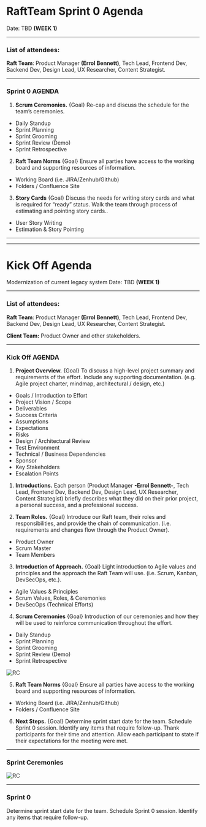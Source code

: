 # RaftTeam Sprint 0 Agenda 


Date: TBD 
**(WEEK 1)**
* * *
### List of attendees:
**Raft Team**: Product Manager **(Errol Bennett)**, Tech Lead, Frontend Dev, Backend Dev, Design Lead, UX Researcher, Content Strategist.



* * *
### Sprint 0 AGENDA
1.	**Scrum Ceremonies.** 
{Goal} Re-cap and discuss the schedule for the team’s ceremonies.
* Daily Standup
* Sprint Planning
* Sprint Grooming
* Sprint Review (Demo)
* Sprint Retrospective

2. **Raft Team Norms** {Goal}
Ensure all parties have access to the working board and supporting resources of information.

* Working Board (i.e. JIRA/Zenhub/Github)
* Folders / Confluence Site

3. **Story Cards** {Goal}
Discuss the needs for writing story cards and what is required for “ready” status. Walk the team through process of estimating and pointing story cards.. 

* User Story Writing
* Estimation & Story Pointing


* * *
* * *


# Kick Off Agenda 

Modernization of current legacy system 
Date: TBD 
**(WEEK 1)**
* * *
### List of attendees:
**Raft Team**: Product Manager **(Errol Bennett)**, Tech Lead, Frontend Dev, Backend Dev, Design Lead, UX Researcher, Content Strategist.

**Client Team:**   Product Owner and other stakeholders.

* * *
### Kick Off AGENDA
1.	**Project Overview.** 
{Goal} To discuss a high-level project summary and requirements of the effort. Include any supporting documentation. (e.g. Agile project charter, mindmap, architectural / design, etc.)

* Goals / Introduction to Effort
* Project Vision / Scope
* Deliverables
* Success Criteria
* Assumptions
* Expectations
* Risks
* Design / Architectural Review
* Test Environment
* Technical / Business Dependencies
* Sponsor
* Key Stakeholders
* Escalation Points

1.	**Introductions.** 
Each person (Product Manager **-Errol Bennett-**, Tech Lead, Frontend Dev, Backend Dev, Design Lead, UX Researcher, Content Strategist) briefly describes what they did on their prior project, a personal success, and a professional success.

2.	**Team Roles.** {Goal}
Introduce our Raft team, their roles and responsibilities, and provide the chain of communication. (i.e. requirements and changes flow through the Product Owner).

* Product Owner
* Scrum Master
* Team Members

3.	**Introduction of Approach.** {Goal}
Light introduction to Agile values and principles and the approach the Raft Team will use. (i.e. Scrum, Kanban, DevSecOps, etc.).

* Agile Values & Principles
* Scrum Values, Roles, & Ceremonies
* DevSecOps (Technical Efforts)

4.	**Scrum Ceremonies** {Goal}
Introduction of our ceremonies and how they will be used to reinforce communication throughout the effort. 

* Daily Standup
* Sprint Planning
* Sprint Grooming
* Sprint Review (Demo)
* Sprint Retrospective

 ![RC](https://user-images.githubusercontent.com/75279462/100688206-cf670400-334f-11eb-9d67-ec2d3cc29ee8.jpg)


5.	**Raft Team Norms** {Goal}
Ensure all parties have access to the working board and supporting resources of information.

* Working Board (i.e. JIRA/Zenhub/Github)
* Folders / Confluence Site

6.	**Next Steps.** {Goal}
Determine sprint start date for the team. Schedule Sprint 0 session. Identify any items that require follow-up. Thank participants for their time and attention. Allow each participant to state if their expectations for the meeting were met.

* * *
### Sprint Ceremonies 

 ![RC](https://user-images.githubusercontent.com/75279462/100688206-cf670400-334f-11eb-9d67-ec2d3cc29ee8.jpg)


* * *
### Sprint 0 



Determine sprint start date for the team. Schedule Sprint 0 session. Identify any items that require follow-up.

